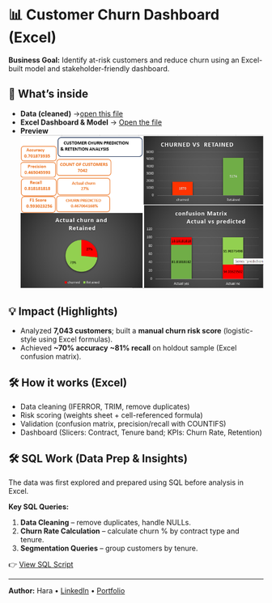 # 📊 Customer Churn Dashboard (Excel)

**Business Goal:** Identify at-risk customers and reduce churn using an Excel-built model and stakeholder-friendly dashboard.

## 🔎 What’s inside
- **Data (cleaned)** →[open this file]( https://github.com/suryapraakash/customer-churn-excel-dashboard/blob/main/data/WA_Fn-UseC_-Telco-Customer-Churn.csv)
- **Excel Dashboard & Model** → [Open the file](https://github.com/suryapraakash/customer-churn-excel-dashboard/blob/main/dashboard/cleaneed%20churn%20n.xlsx)
- **Preview**  
  ![Dashboard](https://github.com/suryapraakash/customer-churn-excel-dashboard/blob/main/visuals/cust%20sc.png)

## 💡 Impact (Highlights)
- Analyzed **7,043 customers**; built a **manual churn risk score** (logistic-style using Excel formulas).
- Achieved **~70% accuracy** **~81% recall** on holdout sample (Excel confusion matrix).


## 🛠️ How it works (Excel)
- Data cleaning (IFERROR, TRIM, remove duplicates)
- Risk scoring (weights sheet + cell-referenced formula)
- Validation (confusion matrix, precision/recall with COUNTIFS)
- Dashboard (Slicers: Contract, Tenure band; KPIs: Churn Rate, Retention)


## 🛠️ SQL Work (Data Prep & Insights)

The data was first explored and prepared using SQL before analysis in Excel.  

**Key SQL Queries:**
1. **Data Cleaning** – remove duplicates, handle NULLs.  
2. **Churn Rate Calculation** – calculate churn % by contract type and tenure.  
3. **Segmentation Queries** – group customers by tenure.  

👉 [View SQL Script](https://github.com/suryapraakash/customer-churn-excel-dashboard/blob/main/sql/churn%20pred.sql)

  

---
**Author:** Hara • [LinkedIn](#) • [Portfolio](#)
